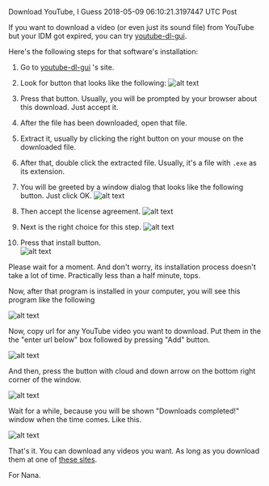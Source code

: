 Download YouTube, I Guess
2018-05-09 06:10:21.3197447 UTC
Post

If you want to download a video (or even just its sound file) from YouTube
but your IDM got expired, you can try [youtube-dl-gui](https://mrs0m30n3.github.io/youtube-dl-gui/).

Here's the following steps for that software's installation:

1. Go to [youtube-dl-gui](https://mrs0m30n3.github.io/youtube-dl-gui/) 's site.
2. Look for button that looks like the following:
   ![alt text](images/ytbdlg-00.PNG "This button")

3. Press that button.
   Usually, you will be prompted by your browser about this download.
   Just accept it.

4. After the file has been downloaded, open that file.

5. Extract it, usually by clicking the right button on your mouse on the downloaded file.

6. After that, double click the extracted file.
   Usually, it's a file with `.exe` as its extension.

7. You will be greeted by a window dialog that looks like the following button. Just click OK. ![alt text](images/ytbdlg-install-00.PNG "Language Choices")
8. Then accept the license agreement.  ![alt text](images/ytbdlg-install-01.PNG "License Agreement")
9. Next is the right choice for this step.  ![alt text](images/ytbdlg-install-02.PNG "Create Desktop Shortcut")
10. Press that install button. <br/> ![alt text](images/ytbdlg-install-03.PNG "Install")

Please wait for a moment. And don't worry, its installation process doesn't take a lot of time.
Practically less than a half minute, tops.

Now, after that program is installed in your computer, you will see this program like the following

![alt text](images/ytbdlg-00.5.PNG "First")

Now, copy url for any YouTube video you want to download.
Put them in the the "enter url below" box followed by pressing "Add" button.

![alt text](images/ytbdlg-01.PNG "Q")

And then, press the button with cloud and down arrow on the bottom right corner of the window.

![alt text](images/ytbdlg-02.PNG "Downloading")

Wait for a while, because you will be shown "Downloads completed!" window when the time comes.
Like this.

![alt text](images/ytbdlg-03.PNG "Finished")

That's it. You can download any videos you want. As long as you download them at one of [these sites](https://rg3.github.io/youtube-dl/supportedsites.html). 

For Nana.
